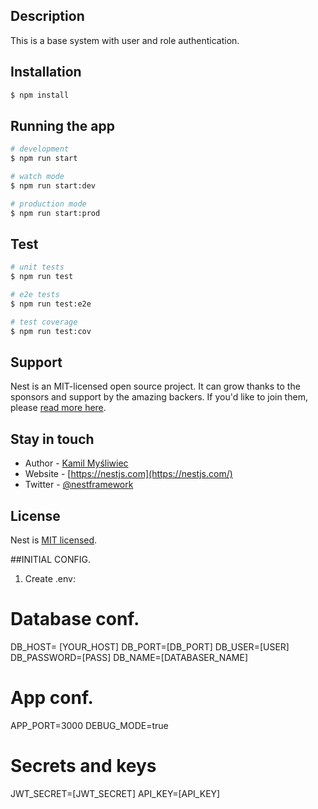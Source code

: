 ## Description
This is a base system with user and role authentication.

## Installation

```bash
$ npm install
```

## Running the app

```bash
# development
$ npm run start

# watch mode
$ npm run start:dev

# production mode
$ npm run start:prod
```

## Test

```bash
# unit tests
$ npm run test

# e2e tests
$ npm run test:e2e

# test coverage
$ npm run test:cov
```

## Support

Nest is an MIT-licensed open source project. It can grow thanks to the sponsors and support by the amazing backers. If you'd like to join them, please [read more here](https://docs.nestjs.com/support).

## Stay in touch

- Author - [Kamil Myśliwiec](https://kamilmysliwiec.com)
- Website - [https://nestjs.com](https://nestjs.com/)
- Twitter - [@nestframework](https://twitter.com/nestframework)

## License

Nest is [MIT licensed](LICENSE).

##INITIAL CONFIG.
1) Create .env:

# Database conf.
DB_HOST= [YOUR_HOST]
DB_PORT=[DB_PORT]
DB_USER=[USER]
DB_PASSWORD=[PASS]
DB_NAME=[DATABASER_NAME]

# App conf.
APP_PORT=3000
DEBUG_MODE=true

# Secrets and keys
JWT_SECRET=[JWT_SECRET]
API_KEY=[API_KEY]







